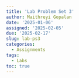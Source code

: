 ```yaml
---
title: 'Lab Problem Set 3'
author: Maithreyi Gopalan
date: '2025-01-06'
assigned: '2025-02-05'
due: '2025-02-17'
slug: lab-ps3
categories:
  - Assignments
tags:
  - Labs
toc: true
---
```

